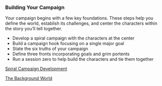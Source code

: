 ### Building Your Campaign

Your campaign begins with a few key foundations.
These steps help you define the world, establish its challenges, and center the characters within the story you’ll tell together.

- Develop a spiral campaign with the characters at the center
- Build a campaign hook focusing on a single major goal
- State the six truths of your campaign
- Define three fronts incorporating goals and grim portents
- Run a session zero to help build the characters and tie them together

[Spiral Campaign Development](./Spiral_Campaign_Development.md)

[The Background World](./Background_World.md)
